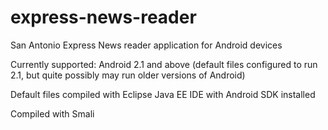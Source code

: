 express-news-reader
===================

San Antonio Express News reader application for Android devices

Currently supported: Android 2.1 and above (default files configured to run 2.1, but quite possibly may run older versions of Android)

Default files compiled with Eclipse Java EE IDE with Android SDK installed

Compiled with Smali